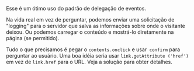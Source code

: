 Esse é um ótimo uso do padrão de delegação de eventos.

Na vida real em vez de perguntar, podemos enviar uma solicitação de "logging" para o servidor que salva as informações sobre onde o visitante deixou. Ou podemos carregar o conteúdo e mostrá-lo diretamente na página (se permitido).

Tudo o que precisamos é pegar o `contents.onclick` e usar` confirm` para perguntar ao usuário. Uma boa idéia seria usar `link.getAttribute ('href')` em vez de `link.href` para o URL. Veja a solução para obter detalhes.
